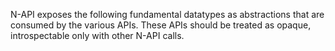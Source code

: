 
N-API exposes the following fundamental datatypes as abstractions that are
consumed by the various APIs. These APIs should be treated as opaque,
introspectable only with other N-API calls.


